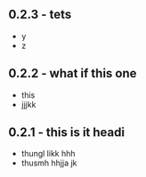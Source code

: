 ## 0.2.3 - tets

* y
* z
## 0.2.2 - what if this one

* this
* jjjkk
## 0.2.1 - this is it headi

* thungl likk hhh
* thusmh hhjja jk
